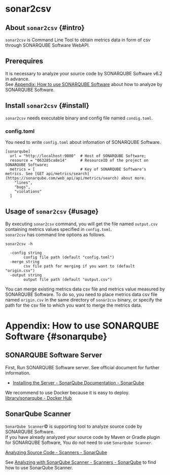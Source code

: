 # sonar2csv

## About `sonar2csv` {#intro}

`sonar2csv` is Command Line Tool to obtain metrics data in form of csv through SONARQUBE Software WebAPI.  

## Prerequires

It is necessary to analyze your source code by SONARQUBE Software v6.2 in advance.  
See [Appendix: How to use SONARQUBE Software](#sonarqube) about how to analyze by SONARQUBE Software.  

## Install `sonar2csv` {#install}

`sonar2csv` needs executable binary and config file named `condig.toml`.  

### config.toml

You need to write `config.toml` about infomation of SONARQUBE Software.  

```
[sonarqube]
  url = "http://localhost:9000"  # Host of SONARQUBE Software;
  resource = "063285ca8e14"      # ResourceID of the project on SONARQUBE Software;
  metrics = [                    # Key of SONARQUBE Software's metrics. See [GET api/metrics/search](https://sonarqube.com/web_api/api/metrics/search) about more.
    "lines",
    "bugs",
    "violations"
  ]
```

## Usage of `sonar2csv` {#usage}

By executing `sonar2csv` command, you will get the file named `output.csv` containing metrics values specified in `config.toml`.  
`sonar2csv` has command line options as follows.

```
sonar2csv -h

  -config string
        config file path (default "config.toml")
  -merge string
        csv file path for merging if you want to (default "origin.csv")
  -output string
        output file path (default "output.csv")
```

You can merge existing metrics data csv file and metrics value measured by SONARQUBE Software. To do so, you need to place metrics data csv file named `origin.csv` in the same directory of `sonar2csv` binary, or specify the path for the csv file to which you want to merge the metrics data.  

# Appendix: How to use SONARQUBE Software {#sonarqube}

## SONARQUBE Software Server

First, Run SONARQUBE Software server.
See official document for further information.
* [Installing the Server - SonarQube Documentation - SonarQube](https://docs.sonarqube.org/display/SONAR/Installing+the+Server)

We recommend to use Docker because it is easy to deploy.  
[library/sonarqube - Docker Hub](https://hub.docker.com/_/sonarqube/)

## SonarQube Scanner

`SonarQube Scanner`&copy; is supporting tool to analyze source code by SONARQUBE Software.  
If you have already analyzed your source code by Maven or Gradle plugin for SONARQUBE Software, You do not need to use `SonarQube Scanner`.  

[Analyzing Source Code - Scanners - SonarQube](https://docs.sonarqube.org/display/SCAN/Analyzing+Source+Code#AnalyzingSourceCode-RunningAnalysis)

See [Analyzing with SonarQube Scanner - Scanners - SonarQube](https://docs.sonarqube.org/display/SCAN/Analyzing+with+SonarQube+Scanner) to find how to use SonarQube Scanner.
